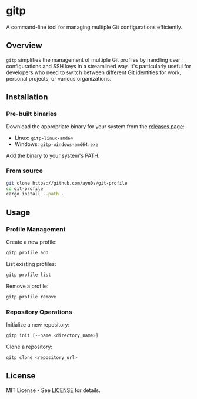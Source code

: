 # gitp

A command-line tool for managing multiple Git configurations efficiently.

## Overview

`gitp` simplifies the management of multiple Git profiles by handling user configurations and SSH keys in a streamlined way. It's particularly useful for developers who need to switch between different Git identities for work, personal projects, or various organizations.

## Installation

### Pre-built binaries

Download the appropriate binary for your system from the [releases page](https://github.com/ayn0s/git-profile/releases):
- Linux: `gitp-linux-amd64`
- Windows: `gitp-windows-amd64.exe`

Add the binary to your system's PATH.

### From source

```bash
git clone https://github.com/ayn0s/git-profile
cd git-profile
cargo install --path .
```

## Usage

### Profile Management

Create a new profile:
```bash
gitp profile add
```

List existing profiles:
```bash
gitp profile list
```

Remove a profile:
```bash
gitp profile remove
```

### Repository Operations

Initialize a new repository:
```bash
gitp init [--name <directory_name>]
```

Clone a repository:
```bash
gitp clone <repository_url>
```

## License

MIT License - See [LICENSE](LICENSE) for details.